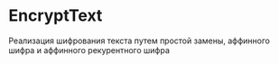 # EncryptText
Реализация шифрования текста путем простой замены, аффинного шифра и аффинного рекурентного шифра
